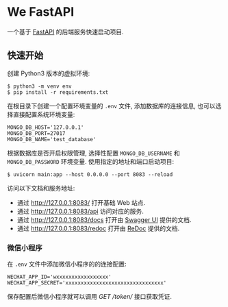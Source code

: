 # We FastAPI

一个基于 [FastAPI](https://fastapi.tiangolo.com/) 的后端服务快速启动项目.

## 快速开始

创建 Python3 版本的虚拟环境:

```shell
$ python3 -m venv env
$ pip install -r requirements.txt
```

在根目录下创建一个配置环境变量的 `.env` 文件, 添加数据库的连接信息, 也可以选择直接配置系统环境变量:

```shell
MONGO_DB_HOST='127.0.0.1'
MONGO_DB_PORT=27017
MONGO_DB_NAME='test_database'
```

根据数据库是否开启权限管理, 选择性配置 `MONGO_DB_USERNAME` 和 `MONGO_DB_PASSWORD` 环境变量. 使用指定的地址和端口启动项目:

```shell
$ uvicorn main:app --host 0.0.0.0 --port 8083 --reload
```

访问以下文档和服务地址:

- 通过 http://127.0.0.1:8083/ 打开基础 Web 站点.
- 通过 http://127.0.0.1:8083/api 访问对应的服务.
- 通过 http://127.0.0.1:8083/docs 打开由 [Swagger UI](https://github.com/swagger-api/swagger-ui) 提供的文档.
- 通过 http://127.0.0.1:8083/redoc 打开由 [ReDoc](https://github.com/Rebilly/ReDoc) 提供的文档.

### 微信小程序

在 `.env` 文件中添加微信小程序的的连接配置:

```shell
WECHAT_APP_ID='wxxxxxxxxxxxxxxxxx'
WECHAT_APP_SECRET='xxxxxxxxxxxxxxxxxxxxxxxxxxxxxxxx'
```

保存配置后微信小程序就可以调用 *GET /token/* 接口获取凭证.
